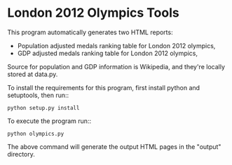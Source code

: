 London 2012 Olympics Tools
==========================

This program automatically generates two HTML reports:

 * Population adjusted medals ranking table for London 2012 olympics,
 * GDP adjusted medals ranking table for London 2012 olympics,

Source for population and GDP information is Wikipedia, and they're locally stored at data.py.

To install the requirements for this program, first install python and setuptools, then run::

	python setup.py install

To execute the program run::

	python olympics.py

The above command will generate the output HTML pages in the "output" directory.
